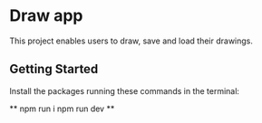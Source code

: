 # Draw app

This project enables users to draw, save and load their drawings.

## Getting Started

Install the packages running these commands in the terminal:

**
npm run i
npm run dev
**
